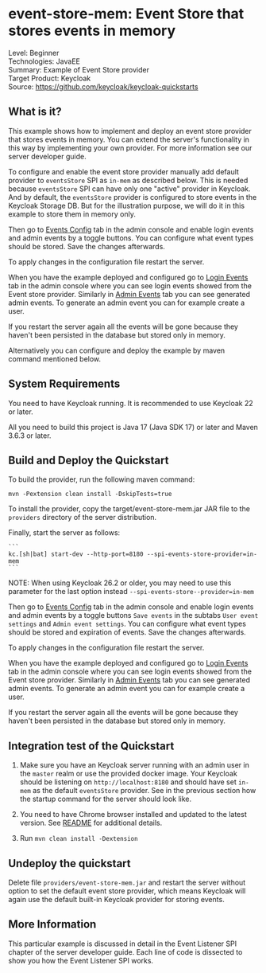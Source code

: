 event-store-mem: Event Store that stores events in memory
=========================================================

Level: Beginner  
Technologies: JavaEE  
Summary: Example of Event Store provider  
Target Product: Keycloak  
Source: <https://github.com/keycloak/keycloak-quickstarts>

What is it?
-----------

This example shows how to implement and deploy an event store provider that stores events in memory.
You can extend the server's functionality in this way by implementing your own provider. For more information see our server developer guide.

To configure and enable the event store provider manually add default provider to `eventsStore` SPI as `in-mem` as described below.
This is needed because `eventsStore` SPI can have only one "active" provider in Keycloak. And by default, the `eventsStore` provider is 
configured to store events in the Keycloak Storage DB. But for the illustration purpose, we will do it in this example to store them in memory only.

Then go to [Events Config](http://localhost:8180/admin/master/console/#/realms/master/events-settings) tab in the admin console and enable login events and admin events by a toggle buttons. You can configure what event types should be stored. Save the changes afterwards.

To apply changes in the configuration file restart the server.

When you have the example deployed and configured go to [Login Events](http://localhost:8180/admin/master/console/#/realms/master/events) tab in the admin console where you can see login events showed from the Event store provider.
Similarly in [Admin Events](http://localhost:8180/admin/master/console/#/realms/master/admin-events) tab you can see generated admin events. To generate an admin event you can for example create a user.

If you restart the server again all the events will be gone because they haven't been persisted in the database but stored only in memory.

Alternatively you can configure and deploy the example by maven command mentioned below.


System Requirements
-------------------

You need to have <span>Keycloak</span> running. It is recommended to use Keycloak 22 or later.

All you need to build this project is Java 17 (Java SDK 17) or later and Maven 3.6.3 or later.


Build and Deploy the Quickstart
-------------------------------

To build the provider, run the following maven command:

   ````
   mvn -Pextension clean install -DskipTests=true
   ````

To install the provider, copy the target/event-store-mem.jar JAR file to the `providers` directory of the server distribution.

Finally, start the server as follows:

    ```
    kc.[sh|bat] start-dev --http-port=8180 --spi-events-store-provider=in-mem
    ```

NOTE: When using Keycloak 26.2 or older, you may need to use this parameter for the last option instead `--spi-events-store--provider=in-mem`

Then go to [Events Config](http://localhost:8180/admin/master/console/#/master/realm-settings/events) tab in the admin console and enable
login events and admin events by a toggle buttons `Save events` in the subtabs `User event settings` and `Admin event settings`. You can configure
what event types should be stored and expiration of events. Save the changes afterwards.

To apply changes in the configuration file restart the server.

When you have the example deployed and configured go to [Login Events](http://localhost:8180/admin/master/console/#/master/events/user-events) tab in the admin console where you can see login events showed from the Event store provider.
Similarly in [Admin Events](http://localhost:8180/admin/master/console/#/master/events/admin-events) tab you can see generated admin events. To generate an admin event you can for example create a user.

If you restart the server again all the events will be gone because they haven't been persisted in the database but stored only in memory.


Integration test of the Quickstart
----------------------------------

1. Make sure you have an Keycloak server running with an admin user in the `master` realm or use the provided docker image.
   Your <span>Keycloak</span> should be listening on `http://localhost:8180` and should have set `in-mem` as the default `eventsStore` provider.
   See in the previous section how the startup command for the server should look like.

2. You need to have Chrome browser installed and updated to the latest version. See [README](../../README.md#chrome-driver-version) for additional details.
3. Run `mvn clean install -Dextension`


Undeploy the quickstart
-----------------------
Delete file `providers/event-store-mem.jar` and restart the server without option to set the default event store provider, which means Keycloak
will again use the default built-in Keycloak provider for storing events.

More Information
----------------
This particular example is discussed in detail in the Event Listener SPI chapter of the server developer guide.  Each line of code is dissected
to show you how the Event Listener SPI works.